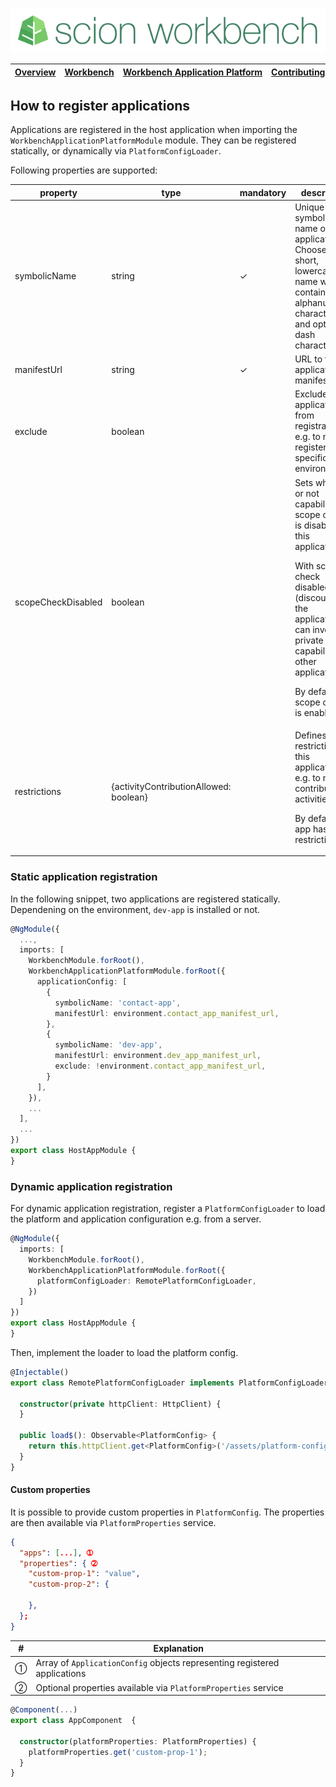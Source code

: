 ![SCION Workbench](/resources/site/logo/scion-workbench-banner.png)

[Overview][menu-overview] | [Workbench][menu-workbench] | [Workbench&nbsp;Application&nbsp;Platform][menu-workbench-application-platform] | [Contributing][menu-contributing] | [Changelog][menu-changelog] | [Sponsoring][menu-sponsoring] | [Links][menu-links]
|---|---|---|---|---|---|---|

## How to register applications
Applications are registered in the host application when importing the `WorkbenchApplicationPlatformModule` module. They can be registered statically, or dynamically via `PlatformConfigLoader`.

Following properties are supported:

|property|type|mandatory|description|
|-|-|-|-|
|symbolicName|string|✓|Unique symbolic name of the application. Choose a short, lowercase name which contains alphanumeric characters and optionally dash characters.|
|manifestUrl|string|✓|URL to the application manifest.|
|exclude|boolean||Excludes the application from registration, e.g. to not register it in a specific environment.|
|scopeCheckDisabled|boolean||Sets whether or not capability scope check is disabled for this application.<p>With scope check disabled (discouraged), the application can invoke private capabilities of other applications.<p>By default, scope check is enabled.|
|restrictions|{activityContributionAllowed: boolean}||Defines restrictions for this application, e.g. to not contribute activities.<p>By default, the app has no restrictions.|

### Static application registration
  
In the following snippet, two applications are registered statically. Dependening on the environment, `dev-app` is installed or not.

```typescript
@NgModule({
  ...,
  imports: [
    WorkbenchModule.forRoot(),
    WorkbenchApplicationPlatformModule.forRoot({
      applicationConfig: [
        {
          symbolicName: 'contact-app',
          manifestUrl: environment.contact_app_manifest_url,
        },
        {
          symbolicName: 'dev-app',
          manifestUrl: environment.dev_app_manifest_url,
          exclude: !environment.contact_app_manifest_url,
        }
      ],
    }),
    ...
  ],
  ...
})
export class HostAppModule {
}
```

### Dynamic application registration
For dynamic application registration, register a `PlatformConfigLoader` to load the platform and application configuration e.g. from a server.

```typescript
@NgModule({
  imports: [
    WorkbenchModule.forRoot(),
    WorkbenchApplicationPlatformModule.forRoot({
      platformConfigLoader: RemotePlatformConfigLoader,
    })
  ]
})
export class HostAppModule {
}
```

Then, implement the loader to load the platform config.

```typescript
@Injectable()
export class RemotePlatformConfigLoader implements PlatformConfigLoader {

  constructor(private httpClient: HttpClient) {
  }

  public load$(): Observable<PlatformConfig> {
    return this.httpClient.get<PlatformConfig>('/assets/platform-config.json');
  }
}
```

#### Custom properties 

It is possible to provide custom properties in `PlatformConfig`. The properties are then available via `PlatformProperties` service.

```json
{
  "apps": [...], ➀
  "properties": { ➁
    "custom-prop-1": "value",
    "custom-prop-2": {

    },
  };
}
```
|#|Explanation|
|-|-|
|➀|Array of `ApplicationConfig` objects representing registered applications|
|➁|Optional properties available via `PlatformProperties` service|

```typescript
@Component(...)
export class AppComponent  {

  constructor(platformProperties: PlatformProperties) {
    platformProperties.get('custom-prop-1');
  }
}
```

[menu-overview]: /README.md
[menu-workbench]: /resources/site/workbench.md
[menu-workbench-application-platform]: /resources/site/workbench-application-platform.md
[menu-contributing]: /CONTRIBUTING.md
[menu-changelog]: /resources/site/changelog.md
[menu-sponsoring]: /resources/site/sponsors.md
[menu-links]: /resources/site/links.md
